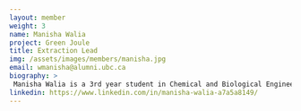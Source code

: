 ```yaml
---
layout: member
weight: 3
name: Manisha Walia
project: Green Joule
title: Extraction Lead
img: /assets/images/members/manisha.jpg
email: wmanisha@alumni.ubc.ca
biography: >
 Manisha Walia is a 3rd year student in Chemical and Biological Engineering at UBC. She is the lead of the Extraction Subteam in Green Joule. She hopes to make biofuels an economically viable source of renewable energy. She is starting her journey of pursuing a future in biofuels by sharing her passion for a greener world with UBC Envision.
linkedin: https://www.linkedin.com/in/manisha-walia-a7a5a8149/
---
```

